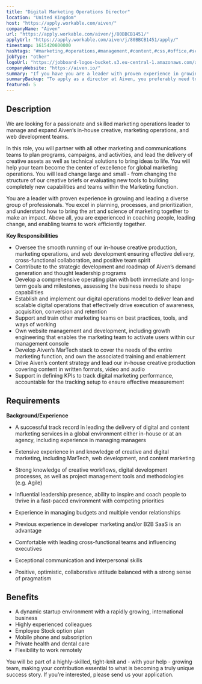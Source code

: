 ```yaml
---
title: "Digital Marketing Operations Director"
location: "United Kingdom"
host: "https://apply.workable.com/aiven/"
companyName: "Aiven"
url: "https://apply.workable.com/aiven/j/80BBCB1451/"
applyUrl: "https://apply.workable.com/aiven/j/80BBCB1451/apply/"
timestamp: 1615420800000
hashtags: "#marketing,#operations,#management,#content,#css,#office,#scrum"
jobType: "other"
logoUrl: "https://jobboard-logos-bucket.s3.eu-central-1.amazonaws.com/aiven"
companyWebsite: "https://aiven.io/"
summary: "If you have you are a leader with proven experience in growing and leading a diverse group of professionals, consider applying to Aiven's job post for a new Digital Marketing Operations Director."
summaryBackup: "To apply as a director at Aiven, you preferably need to have some knowledge of: #marketing, #operations, #content."
featured: 5
---
```


## Description

We are looking for a passionate and skilled marketing operations leader to manage and expand Aiven’s in-house creative, marketing operations, and web development teams.

In this role, you will partner with all other marketing and communications teams to plan programs, campaigns, and activities, and lead the delivery of creative assets as well as technical solutions to bring ideas to life. You will help your team become the center of excellence for global marketing operations. You will lead change large and small - from changing the structure of our creative briefs or evaluating new tools to building completely new capabilities and teams within the Marketing function.

You are a leader with proven experience in growing and leading a diverse group of professionals. You excel in planning, processes, and prioritization, and understand how to bring the art and science of marketing together to make an impact. Above all, you are experienced in coaching people, leading change, and enabling teams to work efficiently together.

**Key Responsibilities**

*   Oversee the smooth running of our in-house creative production, marketing operations, and web development ensuring effective delivery, cross-functional collaboration, and positive team spirit
*   Contribute to the strategic development and roadmap of Aiven’s demand generation and thought leadership programs
*   Develop a comprehensive operating plan with both immediate and long-term goals and milestones, assessing the business needs to shape capabilities
*   Establish and implement our digital operations model to deliver lean and scalable digital operations that effectively drive execution of awareness, acquisition, conversion and retention
*   Support and train other marketing teams on best practices, tools, and ways of working
*   Own website management and development, including growth engineering that enables the marketing team to activate users within our management console
*   Develop Aiven’s MarTech stack to cover the needs of the entire marketing function, and own the associated training and enablement
*   Drive Aiven’s content strategy and lead our in-house creative production covering content in written formats, video and audio
*   Support in defining KPIs to track digital marketing performance, accountable for the tracking setup to ensure effective measurement

## Requirements

**Background/Experience**

*   A successful track record in leading the delivery of digital and content marketing services in a global environment either in-house or at an agency, including experience in managing managers
*   Extensive experience in and knowledge of creative and digital marketing, including MarTech, web development, and content marketing
*   Strong knowledge of creative workflows, digital development processes, as well as project management tools and methodologies (e.g. Agile)
*   Influential leadership presence, ability to inspire and coach people to thrive in a fast-paced environment with competing priorities

*   Experience in managing budgets and multiple vendor relationships
*   Previous experience in developer marketing and/or B2B SaaS is an advantage
*   Comfortable with leading cross-functional teams and influencing executives
*   Exceptional communication and interpersonal skills
*   Positive, optimistic, collaborative attitude balanced with a strong sense of pragmatism

## Benefits

*   A dynamic startup environment with a rapidly growing, international business
*   Highly experienced colleagues
*   Employee Stock option plan
*   Mobile phone and subscription
*   Private health and dental care
*   Flexibility to work remotely

You will be part of a highly-skilled, tight-knit and - with your help - growing team, making your contribution essential to what is becoming a truly unique success story. If you’re interested, please send us your application.
